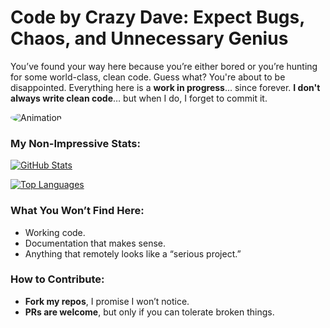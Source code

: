 # Code by Crazy Dave: Expect Bugs, Chaos, and Unnecessary Genius

You’ve found your way here because you’re either bored or you’re hunting for some world-class, clean code. Guess what? You're about to be disappointed. Everything here is a **work in progress**... since forever. **I don't always write clean code**… but when I do, I forget to commit it.

<img src="https://raw.githubusercontent.com/Cr4zyDave/Cr4zyDave/main/dust.gif" alt="Animation" style="border-radius: 50%; width: full; height: full;">

### My **Non-Impressive** Stats:
[![GitHub Stats](https://github-readme-stats.vercel.app/api?username=Cr4zyDave&show_icons=true&hide_title=true&count_private=true&hide=prs&theme=radical)](https://github.com/Cr4zyDave)

[![Top Languages](https://github-readme-stats.vercel.app/api/top-langs/?username=Cr4zyDave&langs_count=5&theme=radical)](https://github.com/Cr4zyDave)

### What You Won’t Find Here:
- Working code.
- Documentation that makes sense.
- Anything that remotely looks like a “serious project.”

### How to Contribute:
- **Fork my repos**, I promise I won’t notice.
- **PRs are welcome**, but only if you can tolerate broken things.

